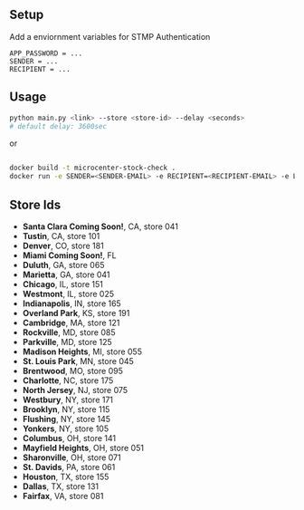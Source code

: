 ## Setup
Add a enviornment variables for STMP Authentication
```dotenv
APP_PASSWORD = ...
SENDER = ...
RECIPIENT = ...
```
## Usage
```bash
python main.py <link> --store <store-id> --delay <seconds>
# default delay: 3600sec
```
or
```bash

docker build -t microcenter-stock-check .
docker run -e SENDER=<SENDER-EMAIL> -e RECIPIENT=<RECIPIENT-EMAIL> -e LINK=<ITEM-LINK> -e STORE=<STORE-ID> microcenter-stock-check

```

## Store Ids

- **Santa Clara Coming Soon!**, CA, store 041
- **Tustin**, CA, store 101
- **Denver**, CO, store 181
- **Miami Coming Soon!**, FL
- **Duluth**, GA, store 065
- **Marietta**, GA, store 041
- **Chicago**, IL, store 151
- **Westmont**, IL, store 025
- **Indianapolis**, IN, store 165
- **Overland Park**, KS, store 191
- **Cambridge**, MA, store 121
- **Rockville**, MD, store 085
- **Parkville**, MD, store 125
- **Madison Heights**, MI, store 055
- **St. Louis Park**, MN, store 045
- **Brentwood**, MO, store 095
- **Charlotte**, NC, store 175
- **North Jersey**, NJ, store 075
- **Westbury**, NY, store 171
- **Brooklyn**, NY, store 115
- **Flushing**, NY, store 145
- **Yonkers**, NY, store 105
- **Columbus**, OH, store 141
- **Mayfield Heights**, OH, store 051
- **Sharonville**, OH, store 071
- **St. Davids**, PA, store 061
- **Houston**, TX, store 155
- **Dallas**, TX, store 131
- **Fairfax**, VA, store 081
